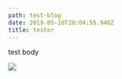 ```yaml
---
path: test-blog
date: 2019-05-10T20:04:55.946Z
title: tester
---
```

test body

![](/assets/selection_007.png)
